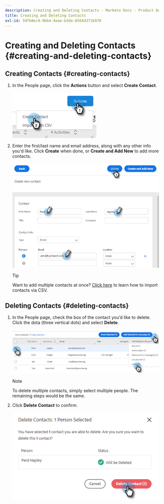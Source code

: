 ```yaml
---
description: Creating and Deleting Contacts - Marketo Docs - Product Documentation
title: Creating and Deleting Contacts
exl-id: 59fb0ec9-9bb4-4eae-b3de-8564d371b970
---
```

# Creating and Deleting Contacts {#creating-and-deleting-contacts}

## Creating Contacts {#creating-contacts}

1. In the People page, click the **Actions** button and select **Create Contact**.

   ![](assets/creating-and-deleting-contacts-1.png)

1. Enter the first/last name and email address, along with any other info you'd like. Click **Create** when done, or **Create and Add New** to add more contacts.

   ![](assets/creating-and-deleting-contacts-2.png)

   >[!TIP]
   >
   >Want to add multiple contacts at once? [Click here](/help/marketo/product-docs/marketo-sales-insight/actions/people/managing-contacts/import-contacts-via-csv.md) to learn how to import contacts via CSV.

## Deleting Contacts {#deleting-contacts}

1. In the People page, check the box of the contact you’d like to delete. Click the dota (three vertical dots) and select **Delete**.

   ![](assets/creating-and-deleting-contacts-3.png)

   >[!NOTE]
   >
   >To delete multiple contacts, simply select multiple people. The remaining steps would be the same.

1. Click **Delete Contact** to confirm.

   ![](assets/creating-and-deleting-contacts-4.png)
